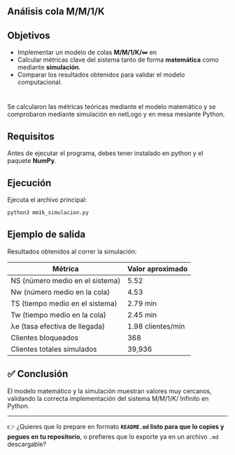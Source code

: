 ## Análisis cola M/M/1/K

##  Objetivos

* Implementar un modelo de colas **M/M/1/K/∞** en 
* Calcular métricas clave del sistema tanto de forma **matemática** como mediante **simulación**.
* Comparar los resultados obtenidos para validar el modelo computacional.

#

Se calcularon las métricas teóricas mediante el modelo matemático y se comprobaron mediante simulación en netLogo y en mesa mesiante Python.


##  Requisitos

Antes de ejecutar el programa, debes tener instalado en python y el paquete **NumPy**.

## Ejecución

Ejecuta el archivo principal:

```bash
python3 mm1k_simulacion.py
```

## Ejemplo de salida

Resultados obtenidos al correr la simulación:

| Métrica                         | Valor aproximado  |
| ------------------------------- | ----------------- |
| NS (número medio en el sistema) | 5.52              |
| Nw (número medio en la cola)    | 4.53              |
| TS (tiempo medio en el sistema) | 2.79 min          |
| Tw (tiempo medio en la cola)    | 2.45 min          |
| λe (tasa efectiva de llegada)   | 1.98 clientes/min |
| Clientes bloqueados             | 368               |
| Clientes totales simulados      | 39,936            |

## ✅ Conclusión

El modelo matemático y la simulación muestran valores muy cercanos, validando la correcta implementación del sistema M/M/1/K/ Infinito en Python.

---

👉 ¿Quieres que lo prepare en formato **`README.md` listo para que lo copies y pegues en tu repositorio**, o prefieres que lo exporte ya en un archivo `.md` descargable?

